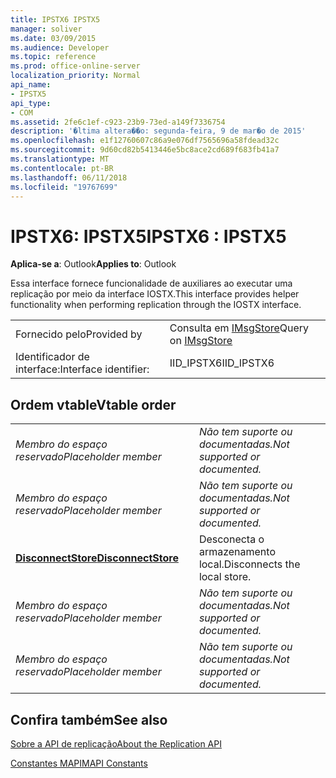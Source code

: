 ```yaml
---
title: IPSTX6 IPSTX5
manager: soliver
ms.date: 03/09/2015
ms.audience: Developer
ms.topic: reference
ms.prod: office-online-server
localization_priority: Normal
api_name:
- IPSTX5
api_type:
- COM
ms.assetid: 2fe6c1ef-c923-23b9-73ed-a149f7336754
description: '�ltima altera��o: segunda-feira, 9 de mar�o de 2015'
ms.openlocfilehash: e1f12760607c86a9e076df7565696a58fdead32c
ms.sourcegitcommit: 9d60cd82b5413446e5bc8ace2cd689f683fb41a7
ms.translationtype: MT
ms.contentlocale: pt-BR
ms.lasthandoff: 06/11/2018
ms.locfileid: "19767699"
---
```

# <a name="ipstx6--ipstx5"></a><span data-ttu-id="de06e-103">IPSTX6: IPSTX5</span><span class="sxs-lookup"><span data-stu-id="de06e-103">IPSTX6 : IPSTX5</span></span>

  
  
<span data-ttu-id="de06e-104">**Aplica-se a**: Outlook</span><span class="sxs-lookup"><span data-stu-id="de06e-104">**Applies to**: Outlook</span></span> 
  
<span data-ttu-id="de06e-105">Essa interface fornece funcionalidade de auxiliares ao executar uma replicação por meio da interface IOSTX.</span><span class="sxs-lookup"><span data-stu-id="de06e-105">This interface provides helper functionality when performing replication through the IOSTX interface.</span></span>
  
|||
|:-----|:-----|
|<span data-ttu-id="de06e-106">Fornecido pelo</span><span class="sxs-lookup"><span data-stu-id="de06e-106">Provided by</span></span>  <br/> |<span data-ttu-id="de06e-107">Consulta em [IMsgStore](imsgstoreimapiprop.md)</span><span class="sxs-lookup"><span data-stu-id="de06e-107">Query on [IMsgStore](imsgstoreimapiprop.md)</span></span> <br/> |
|<span data-ttu-id="de06e-108">Identificador de interface:</span><span class="sxs-lookup"><span data-stu-id="de06e-108">Interface identifier:</span></span>  <br/> |<span data-ttu-id="de06e-109">IID_IPSTX6</span><span class="sxs-lookup"><span data-stu-id="de06e-109">IID_IPSTX6</span></span>  <br/> |
   
## <a name="vtable-order"></a><span data-ttu-id="de06e-110">Ordem vtable</span><span class="sxs-lookup"><span data-stu-id="de06e-110">Vtable order</span></span>

|||
|:-----|:-----|
| <span data-ttu-id="de06e-111">*Membro do espaço reservado*</span><span class="sxs-lookup"><span data-stu-id="de06e-111">*Placeholder member*</span></span>  <br/> | <span data-ttu-id="de06e-112">*Não tem suporte ou documentadas.*</span><span class="sxs-lookup"><span data-stu-id="de06e-112">*Not supported or documented.*</span></span>  <br/> |
| <span data-ttu-id="de06e-113">*Membro do espaço reservado*</span><span class="sxs-lookup"><span data-stu-id="de06e-113">*Placeholder member*</span></span>  <br/> | <span data-ttu-id="de06e-114">*Não tem suporte ou documentadas.*</span><span class="sxs-lookup"><span data-stu-id="de06e-114">*Not supported or documented.*</span></span>  <br/> |
|<span data-ttu-id="de06e-115">**[DisconnectStore](ipstx6-disconnectstore.md)**</span><span class="sxs-lookup"><span data-stu-id="de06e-115">**[DisconnectStore](ipstx6-disconnectstore.md)**</span></span> <br/> |<span data-ttu-id="de06e-116">Desconecta o armazenamento local.</span><span class="sxs-lookup"><span data-stu-id="de06e-116">Disconnects the local store.</span></span>  <br/> |
| <span data-ttu-id="de06e-117">*Membro do espaço reservado*</span><span class="sxs-lookup"><span data-stu-id="de06e-117">*Placeholder member*</span></span>  <br/> | <span data-ttu-id="de06e-118">*Não tem suporte ou documentadas.*</span><span class="sxs-lookup"><span data-stu-id="de06e-118">*Not supported or documented.*</span></span>  <br/> |
| <span data-ttu-id="de06e-119">*Membro do espaço reservado*</span><span class="sxs-lookup"><span data-stu-id="de06e-119">*Placeholder member*</span></span>  <br/> | <span data-ttu-id="de06e-120">*Não tem suporte ou documentadas.*</span><span class="sxs-lookup"><span data-stu-id="de06e-120">*Not supported or documented.*</span></span>  <br/> |
   
## <a name="see-also"></a><span data-ttu-id="de06e-121">Confira também</span><span class="sxs-lookup"><span data-stu-id="de06e-121">See also</span></span>



[<span data-ttu-id="de06e-122">Sobre a API de replicação</span><span class="sxs-lookup"><span data-stu-id="de06e-122">About the Replication API</span></span>](about-the-replication-api.md)
  
[<span data-ttu-id="de06e-123">Constantes MAPI</span><span class="sxs-lookup"><span data-stu-id="de06e-123">MAPI Constants</span></span>](mapi-constants.md)

